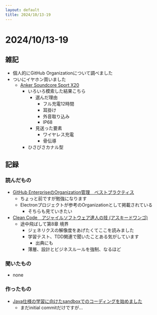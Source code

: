 ```yaml
---
layout: default
title: 2024/10/13-19
---
```


# 2024/10/13-19

## 雑記

* 個人的にGitHub Organizationについて調べました
* ついにイヤホン買いました
  * [Anker Soundcore Sport X20](https://amzn.asia/d/bJQ4lfP)
    * いろいろ模索した結果こちら
      * 選んだ理由
        * フル充電12時間
        * 耳掛け
        * 外音取り込み
        * IP68
      * 見送った要素
        * ワイヤレス充電
        * 骨伝導
    * ひさびさカナル型

## 記録

### 読んだもの

* [GitHub EnterpriseのOrganization管理　ベストプラクティス](https://github.blog/jp/2022-04-05-github-enterprise-organization-best-practice/)
  * ちょっと前ですが勉強になります
  * Electronプロジェクトが参考のOrganizationとして掲載されている
    * そちらも見ていきたい
* [Clean Code　アジャイルソフトウェア達人の技 (アスキードワンゴ)](https://amzn.asia/d/hglcFc7)
  * 途中飛ばして第8章 境界
    * ジェネリクスの解像度をあげたくてここを読みました
    * 学習テスト、TDD関連で聞いたことある気がしています
      * 出典にも
    * 薄層、設計とビジネスルールを強制、なるほど
    


### 聞いたもの

* none

### 作ったもの

* [Java仕様の学習に向けたsandboxでのコーディングを始めました](https://github.com/naokiur/sandbox/pull/51)
  * まだinitial commitだけですが…
